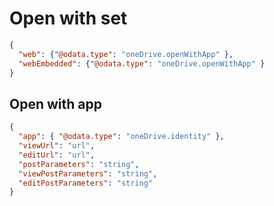 # Open with set

<!-- { "blockType": "resource", "@odata.type": "oneDrive.openWithSet" } -->
```json
{
  "web": {"@odata.type": "oneDrive.openWithApp" },
  "webEmbedded": {"@odata.type": "oneDrive.openWithApp" }
}
```

## Open with app

<!-- { "blockType": "resource", "@odata.type": "oneDrive.openWithApp" } -->
```json
{
  "app": { "@odata.type": "oneDrive.identity" },
  "viewUrl": "url",
  "editUrl": "url",
  "postParameters": "string",
  "viewPostParameters": "string",
  "editPostParameters": "string"
}
```

